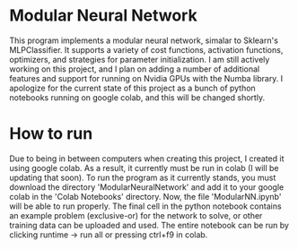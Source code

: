 # Modular Neural Network
This program implements a modular neural network, simalar to Sklearn's MLPClassifier. It supports a variety of cost functions, activation functions, optimizers, and strategies for parameter initialization. I am still actively working on this project, and I plan on adding a number of additional features and support for running on Nvidia GPUs with the Numba library. I apologize for the current state of this project as a bunch of python notebooks running on google colab, and this will be changed shortly.
# How to run
Due to being in between computers when creating this project, I created it using google colab. As a result, it currently must be run in colab (I will be updating that soon). To run the program as it currently stands, you must download the directory 'ModularNeuralNetwork' and add it to your google colab in the 'Colab Notebooks' directory. Now, the file 'ModularNN.ipynb' will be able to run properly. The final cell in the python notebook contains an example problem (exclusive-or) for the network to solve, or other training data can be uploaded and used. The entire notebook can be run by clicking runtime -> run all or pressing ctrl+f9 in colab. 
